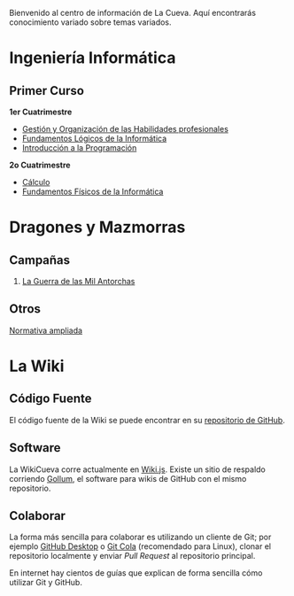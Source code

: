 <!-- TITLE: WikiCueva -->
<!-- SUBTITLE: Información variada sobre temas variados -->

Bienvenido al centro de información de La Cueva. Aquí encontrarás conocimiento variado sobre temas variados.

# Ingeniería Informática

## Primer Curso

**1er Cuatrimestre**

* [Gestión y Organización de las Habilidades profesionales](/gohp)
* [Fundamentos Lógicos de la Informática](/fli)
* [Introducción a la Programación](/ip)

**2o Cuatrimestre**

* [Cálculo](/calc)  
* [Fundamentos Físicos de la Informática](/ffi)

# Dragones y Mazmorras

## Campañas

1. [La Guerra de las Mil Antorchas](/dnd/guerra-mil-antorchas)

## Otros

[Normativa ampliada](/dnd/normativa)

# La Wiki

## Código Fuente

El código fuente de la Wiki se puede encontrar en su [repositorio de GitHub](https://github.com/PabloClon/wikicueva).

## Software

La WikiCueva corre actualmente en [Wiki.js](https://github.com/Requarks/wiki). Existe un sitio de respaldo corriendo [Gollum](https://github.com/gollum/gollum), el software para wikis de GitHub con el mismo repositorio.

## Colaborar

La forma más sencilla para colaborar es utilizando un cliente de Git; por ejemplo [GitHub Desktop](https://desktop.github.com/) o [Git Cola](https://git-cola.github.io/) (recomendado para Linux), clonar el repositorio localmente y enviar *Pull Request* al repositorio principal.

En internet hay cientos de guías que explican de forma sencilla cómo utilizar Git y GitHub.
